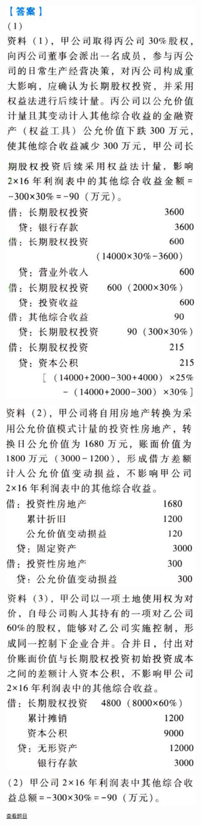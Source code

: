 ![](afd15c79ae37ebceb5a57d2337a83a64.png)

![](ae90ab2df79133a186d8f1aaef6de635.png)

![](0ffb2ab05236e4e4bd2f9be1346fe732.png)

![](9b75084f6254ced0e7270d5a2d9589af.png)

![](bc9f9415f07061d977ccd818f40ade8d.png)

[查看题目](../所有者权益.本章真题.md#7-题目)

